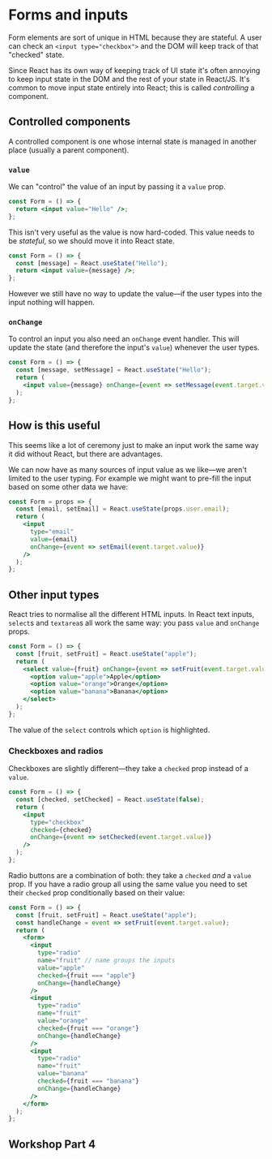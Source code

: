 # Forms and inputs

Form elements are sort of unique in HTML because they are stateful. A user can check an `<input type="checkbox">` and the DOM will keep track of that "checked" state.

Since React has its own way of keeping track of UI state it's often annoying to keep input state in the DOM and the rest of your state in React/JS. It's common to move input state entirely into React; this is called _controlling_ a component.

## Controlled components

A controlled component is one whose internal state is managed in another place (usually a parent component).

### `value`

We can "control" the value of an input by passing it a `value` prop.

```jsx
const Form = () => {
  return <input value="Hello" />;
};
```

This isn't very useful as the value is now hard-coded. This value needs to be _stateful_, so we should move it into React state.

```jsx
const Form = () => {
  const [message] = React.useState("Hello");
  return <input value={message} />;
};
```

However we still have no way to update the value—if the user types into the input nothing will happen.

### `onChange`

To control an input you also need an `onChange` event handler. This will update the state (and therefore the input's `value`) whenever the user types.

```jsx
const Form = () => {
  const [message, setMessage] = React.useState("Hello");
  return (
    <input value={message} onChange={event => setMessage(event.target.value)} />
  );
};
```

## How is this useful

This seems like a lot of ceremony just to make an input work the same way it did without React, but there are advantages.

We can now have as many sources of input value as we like—we aren't limited to the user typing. For example we might want to pre-fill the input based on some other data we have:

```jsx
const Form = props => {
  const [email, setEmail] = React.useState(props.user.email);
  return (
    <input
      type="email"
      value={email}
      onChange={event => setEmail(event.target.value)}
    />
  );
};
```

## Other input types

React tries to normalise all the different HTML inputs. In React text inputs, `select`s and `textarea`s all work the same way: you pass `value` and `onChange` props.

```jsx
const Form = () => {
  const [fruit, setFruit] = React.useState("apple");
  return (
    <select value={fruit} onChange={event => setFruit(event.target.value)}>
      <option value="apple">Apple</option>
      <option value="orange">Orange</option>
      <option value="banana">Banana</option>
    </select>
  );
};
```

The value of the `select` controls which `option` is highlighted.

### Checkboxes and radios

Checkboxes are slightly different—they take a `checked` prop instead of a `value`.

```jsx
const Form = () => {
  const [checked, setChecked] = React.useState(false);
  return (
    <input
      type="checkbox"
      checked={checked}
      onChange={event => setChecked(event.target.value)}
    />
  );
};
```

Radio buttons are a combination of both: they take a `checked` _and_ a `value` prop. If you have a radio group all using the same value you need to set their `checked` prop conditionally based on their value:

```jsx
const Form = () => {
  const [fruit, setFruit] = React.useState("apple");
  const handleChange = event => setFruit(event.target.value);
  return (
    <form>
      <input
        type="radio"
        name="fruit" // name groups the inputs
        value="apple"
        checked={fruit === "apple"}
        onChange={handleChange}
      />
      <input
        type="radio"
        name="fruit"
        value="orange"
        checked={fruit === "orange"}
        onChange={handleChange}
      />
      <input
        type="radio"
        name="fruit"
        value="banana"
        checked={fruit === "banana"}
        onChange={handleChange}
      />
    </form>
  );
};
```

## Workshop Part 4
